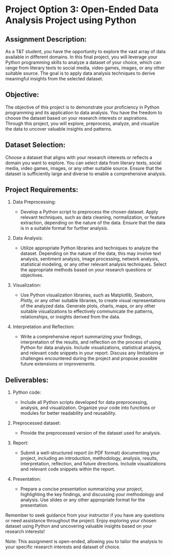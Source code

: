 # Project Option 3: Open-Ended Data Analysis Project using Python

## Assignment Description:
As a T&T student, you have the opportunity to explore the vast array of data available in different domains. In this final project, you will leverage your Python programming skills to analyze a dataset of your choice, which can range from literary texts to social media, video games, images, or any other suitable source. The goal is to apply data analysis techniques to derive meaningful insights from the selected dataset.

## Objective:
The objective of this project is to demonstrate your proficiency in Python programming and its application to data analysis. You have the freedom to choose the dataset based on your research interests or aspirations. Through this project, you will explore, preprocess, analyze, and visualize the data to uncover valuable insights and patterns.

## Dataset Selection:
Choose a dataset that aligns with your research interests or reflects a domain you want to explore. You can select data from literary texts, social media, video games, images, or any other suitable source. Ensure that the dataset is sufficiently large and diverse to enable a comprehensive analysis.

## Project Requirements:
1. Data Preprocessing:
   - Develop a Python script to preprocess the chosen dataset. Apply relevant techniques, such as data cleaning, normalization, or feature extraction, depending on the nature of the data. Ensure that the data is in a suitable format for further analysis.

2. Data Analysis:
   - Utilize appropriate Python libraries and techniques to analyze the dataset. Depending on the nature of the data, this may involve text analysis, sentiment analysis, image processing, network analysis, statistical modeling, or any other relevant analysis techniques. Select the appropriate methods based on your research questions or objectives.

3. Visualization:
   - Use Python visualization libraries, such as Matplotlib, Seaborn, Plotly, or any other suitable libraries, to create visual representations of the analyzed data. Generate plots, charts, maps, or any other suitable visualizations to effectively communicate the patterns, relationships, or insights derived from the data.

4. Interpretation and Reflection:
   - Write a comprehensive report summarizing your findings, interpretation of the results, and reflection on the process of using Python for data analysis. Include visualizations, statistical analysis, and relevant code snippets in your report. Discuss any limitations or challenges encountered during the project and propose possible future extensions or improvements.

## Deliverables:
1. Python code:
   - Include all Python scripts developed for data preprocessing, analysis, and visualization. Organize your code into functions or modules for better readability and reusability.

2. Preprocessed dataset:
   - Provide the preprocessed version of the dataset used for analysis.

3. Report:
   - Submit a well-structured report (in PDF format) documenting your project, including an introduction, methodology, analysis, results, interpretation, reflection, and future directions. Include visualizations and relevant code snippets within the report.

4. Presentation:
   - Prepare a concise presentation summarizing your project, highlighting the key findings, and discussing your methodology and analysis. Use slides or any other appropriate format for the presentation.

Remember to seek guidance from your instructor if you have any questions or need assistance throughout the project. Enjoy exploring your chosen dataset using Python and uncovering valuable insights based on your research interests!

Note: This assignment is open-ended, allowing you to tailor the analysis to your specific research interests and dataset of choice.
